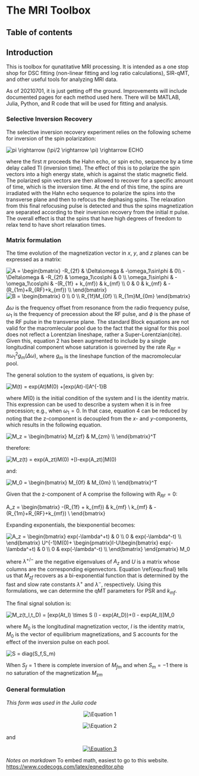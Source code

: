# The MRI Toolbox

## Table of contents

## Introduction

This is toolbox for qunatitative MRI processing. It is intended as a one stop shop for DSC fitting (non-linear fitting and log ratio calculations), SIR-qMT, and other useful tools for analyzing MRI data. 

As of 20210701, it is just getting off the ground. Improvements will include documented pages for each method used here. There will be MATLAB, Julia, Python, and R code that will be used for fitting and analysis.

### Selective Inversion Recovery

The selective inversion recovery experiment relies on the following scheme for inversion of the spin polarization:

<img src="https://latex.codecogs.com/svg.image?pi&space;\rightarrow&space;(\pi/2&space;\rightarrow&space;\pi)&space;\rightarrow&space;ECHO" title="pi \rightarrow (\pi/2 \rightarrow \pi) \rightarrow ECHO" />

where the first $\pi$ proceeds the Hahn echo, or spin echo, sequence by a time delay called TI (inversion time). The effect of this is to polarize the spin vectors into a high energy state, which is against the static magnetic field. The polarized spin vectors are then allowed to recover for a specific amount of time, which is the inversion time. At the end of this time, the spins are irradiated with the Hahn echo sequence to polarize the spins into the transverse plane and then to refocus the dephasing spins. The relaxation from this final refocusing pulse is detected and thus the spins magnetization are separated according to their inversion recovery from the initial $\pi$ pulse. The overall effect is that the spins that have high degrees of freedom to relax tend to have short relaxation times. 


### Matrix formulation
The time evolution of the magnetization vector in _x_, _y_, and _z_ planes can be expressed as a matrix: 

<img src="https://latex.codecogs.com/svg.image?A&space;=&space;\begin{bmatrix}&space;&space;&space;-R_{2f}&space;&space;&space;&space;&space;&space;&space;&space;&space;&space;&space;&space;&space;&space;&space;&space;&space;&space;&&space;&space;\Delta\omega&space;&space;&space;&space;&space;&space;&space;&space;&&space;-\omega_1\sin\phi&space;&&space;0\\&space;&space;&space;-\Delta\omega&space;&space;&space;&space;&space;&space;&space;&&space;&space;-R_{2f}&space;&space;&space;&space;&space;&space;&space;&space;&space;&space;&space;&space;&space;&space;&space;&space;&space;&space;&&space;\omega_1\cos\phi&space;&&space;&space;0&space;\\&space;&space;&space;\omega_1\sin\phi&space;&space;&&space;&space;-\omega_1\cos\phi&space;&&space;-(R_{1f}&space;&plus;&space;k_{mf})&space;&space;&&space;k_{mf}&space;\\&space;&space;&space;0&space;&space;&space;&space;&space;&space;&space;&space;&space;&space;&space;&space;&space;&space;&space;&space;&space;&space;&space;&space;&space;&space;&space;&space;&space;&space;&space;&space;&&space;&space;&space;&space;&space;&space;&space;&space;&space;&space;&space;&space;&space;&space;&space;&space;&space;&space;0&space;&space;&space;&space;&space;&space;&space;&space;&space;&space;&space;&&space;&space;k_{mf}&space;&space;&space;&space;&space;&space;&space;&space;&space;&space;&space;&space;&space;&space;&space;&space;&space;&space;&&space;-(R_{1m}&plus;R_{RF}&plus;k_{mf})&space;\\&space;\end{bmatrix}" title="A = \begin{bmatrix} -R_{2f} & \Delta\omega & -\omega_1\sin\phi & 0\\ -\Delta\omega & -R_{2f} & \omega_1\cos\phi & 0 \\ \omega_1\sin\phi & -\omega_1\cos\phi & -(R_{1f} + k_{mf}) & k_{mf} \\ 0 & 0 & k_{mf} & -(R_{1m}+R_{RF}+k_{mf}) \\ \end{bmatrix}" />

<img src="https://latex.codecogs.com/svg.image?B&space;=&space;\begin{bmatrix}&space;0&space;\\&space;0&space;\\&space;R_{1f}M_{0f}&space;\\&space;R_{1m}M_{0m}&space;\end{bmatrix}" title="B = \begin{bmatrix} 0 \\ 0 \\ R_{1f}M_{0f} \\ R_{1m}M_{0m} \end{bmatrix}" />

$\Delta\omega$ is the frequency offset from resonance from the radio frequency pulse, $\omega_1$ is the frequency of precession about the RF pulse, and $\phi$ is the phase of the RF pulse in the transverse plane. The standard Block equations are not valid for the macromlecular pool due to the fact that the signal for this pool does not reflect a  Lorentzian lineshape, rather a Super-Lorentzian(cite). Given this, equation 2 has been augmented to include by a single longitudinal component whose saturation is governed by the rate $R_{RF} = \pi\omega^2_1g_m(\Delta\omega)$, where $g_m$ is the lineshape function of the macromolecular pool. 

The general solution to the system of equations, is given by:

<img src="https://latex.codecogs.com/svg.image?M(t)&space;=&space;exp(At)M(0)&space;&plus;[exp(At)-I]A^{-1}B" title="M(t) = exp(At)M(0) +[exp(At)-I]A^{-1}B" />

where $M(0)$ is the initial condition of the system and I is the identity matrix. This expression can be used to describe a system when it is in free precession; e.g., when $\omega_1 = 0$. In that case, equation 4 can be reduced by noting that the z-component is decoupled from the $x$- and $y$-components, which results in the following
equation. 

<img src="https://latex.codecogs.com/svg.image?M_z&space;=&space;\begin{bmatrix}&space;M_{zf}&space;&&space;&space;M_{zm}&space;\\&space;\end{bmatrix}^T&space;" title="M_z = \begin{bmatrix} M_{zf} & M_{zm} \\ \end{bmatrix}^T " />

therefore:

<img src="https://latex.codecogs.com/svg.image?M_z(t)&space;=&space;exp(A_zt)M(0)&space;&plus;[I-exp(A_zt)]M(0)" title="M_z(t) = exp(A_zt)M(0) +[I-exp(A_zt)]M(0)" />

and:

<img src="https://latex.codecogs.com/svg.image?M_0&space;=&space;\begin{bmatrix}&space;M_{0f}&space;&&space;&space;M_{0m}&space;\\&space;\end{bmatrix}^T" title="M_0 = \begin{bmatrix} M_{0f} & M_{0m} \\ \end{bmatrix}^T" />

Given that the z-component of A comprise the following with $R_{RF} = 0$:

A_z = 
\begin{bmatrix}
    -(R_{1f} + k_{mf})  & k_{mf} \\
   k_{mf}                    & -(R_{1m}+R_{RF}+k_{mf}) \\
 \end{bmatrix}
 
 Expanding exponentials, the biexponential becomes:

<img src="https://latex.codecogs.com/svg.image?A_z&space;=&space;\begin{bmatrix}&space;&space;&space;exp(-\lambda^&plus;t)&space;&space;&&space;0&space;\\&space;&space;0&space;&space;&space;&space;&space;&space;&space;&space;&space;&space;&space;&space;&space;&space;&space;&space;&space;&space;&space;&space;&space;&space;&space;&space;&space;&space;&space;&&space;exp(-\lambda^-t)&space;\\&space;\end{bmatrix}&space;U^{-1}M(0)&plus;&space;\begin{pmatrix}I-U\begin{bmatrix}&space;&space;&space;exp(-\lambda^&plus;t)&space;&space;&&space;0&space;\\&space;&space;0&space;&space;&space;&space;&space;&space;&space;&space;&space;&space;&space;&space;&space;&space;&space;&space;&space;&space;&space;&space;&space;&space;&space;&space;&space;&space;&space;&&space;exp(-\lambda^-t)&space;\\&space;\end{bmatrix}&space;&space;\end{pmatrix}&space;M_0" title="A_z = \begin{bmatrix} exp(-\lambda^+t) & 0 \\ 0 & exp(-\lambda^-t) \\ \end{bmatrix} U^{-1}M(0)+ \begin{pmatrix}I-U\begin{bmatrix} exp(-\lambda^+t) & 0 \\ 0 & exp(-\lambda^-t) \\ \end{bmatrix} \end{pmatrix} M_0" />

where $\lambda^{+/-}$ are the negative eigenvalues of $A_z$ and $U$ is a matrix whose columns are the corresponding eigenvectors. Equation \ref{equ:final} tells us that $M_{zf}$ recovers as a bi-exponential function that is determined by the fast and slow rate constants $\lambda^{+}$ and $\lambda^{-}$, respectively. Using this formulations, we can determine the qMT parameters for PSR and $k_{mf}$.

The final signal solution is:

<img src="https://latex.codecogs.com/svg.image?M_z(t_I,t_D)&space;=&space;[exp(At_I)&space;\times&space;S&space;(I&space;-&space;exp(At_D))&plus;(I&space;-&space;exp(At_I)]M_0" title="M_z(t_I,t_D) = [exp(At_I) \times S (I - exp(At_D))+(I - exp(At_I)]M_0" />

where $M_0$ is the longitudinal magnetization vector, $I$ is the identity matrix, $M_0$ is the vector of equilibrium magnetizations, and S accounts for the effect of the inversion pulse on each pool. 

<img src="https://latex.codecogs.com/svg.image?S&space;=&space;diag(S_f,S_m)" title="S = diag(S_f,S_m)" />

When $S_f =1$ there is complete inversion of $M_{fm}$ and when $S_m = -1$ there is no saturation of the magnetization $M_{zm}$

### General formulation
_This form was used in the Julia code_


<p align="center">
<img src="https://latex.codecogs.com/svg.latex?\space\frac{M_f(t)}{M_{f\infty}}=b_f^+exp(-R_1^+t)+b_f^-exp(-R_1^-t)+1" title="\Equation 1" />
</p>

<p align="center">
<img src="https://latex.codecogs.com/svg.latex?\space\2R_1^\pm=R_{1f}+R_{1m}+k_{fm}+k_{mf}\pm\sqrt{(R_{1f}-R_{1m}+k_{fm}-k_{mf})^2+4k_{fm}k_{mf}}" title="\Equation 2" />
</p>

and

<p align="center">
<a href="https://www.codecogs.com/eqnedit.php?latex=b_f^\pm=\pm\frac{\begin{bmatrix}\frac{M_f(0)}{M_{0f}}-1\end{bmatrix}(R_1^--R_1^\pm)&plus;\begin{bmatrix}\frac{M_f(0)-M_m(0)}{M_{0f}-M_{0f}}\end{bmatrix}k_{fm}}{R_1^&plus;-R_1^-}" target="_blank"><img src="https://latex.codecogs.com/svg.latex?b_f^\pm=\pm\frac{\begin{bmatrix}\frac{M_f(0)}{M_{0f}}-1\end{bmatrix}(R_1^--R_1^\pm)&plus;\begin{bmatrix}\frac{M_f(0)-M_m(0)}{M_{0f}-M_{0f}}\end{bmatrix}k_{fm}}{R_1^&plus;-R_1^-}" title="\Equation 3" /></a>
</p>

_Notes on markdown_
To embed math, easiest to go to this website. https://www.codecogs.com/latex/eqneditor.php
